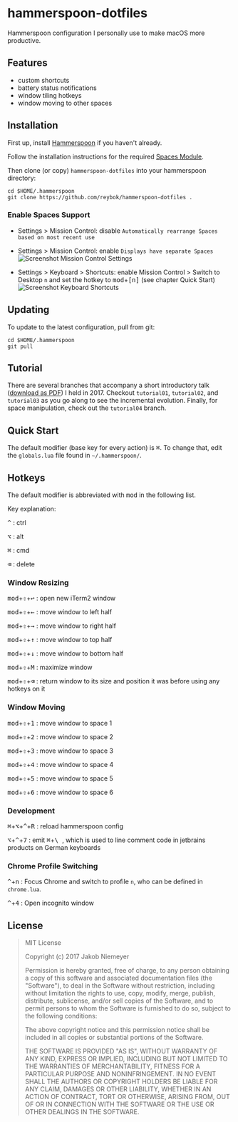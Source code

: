 # hammerspoon-dotfiles
Hammerspoon configuration I personally use to make macOS more productive.

## Features 
* custom shortcuts
* battery status notifications
* window tiling hotkeys
* window moving to other spaces

## Installation

First up, install [Hammerspoon](http://www.hammerspoon.org/) if you haven't already.

Follow the installation instructions for the required [Spaces Module](https://github.com/asmagill/hs._asm.undocumented.spaces#installation).

Then clone (or copy) `hammerspoon-dotfiles` into your hammerspoon directory:

```
cd $HOME/.hammerspoon
git clone https://github.com/reybok/hammerspoon-dotfiles .
```

### Enable Spaces Support

* Settings > Mission Control: disable `Automatically rearrange Spaces based on most recent use` 
* Settings > Mission Control: enable `Displays have separate Spaces` ![Screenshot Mission Control Settings](https://user-images.githubusercontent.com/32271425/33946879-42d88266-e023-11e7-974a-d4ee57776031.png)

* Settings > Keyboard > Shortcuts: enable Mission Control > Switch to Desktop `n` and set the hotkey to <kbd>mod</kbd>+<kbd>[n]</kbd> (see chapter Quick Start) ![Screenshot Keyboard Shortcuts](https://user-images.githubusercontent.com/32271425/33946878-42bd1990-e023-11e7-9dc9-d3a1bd532a43.png)

## Updating

To update to the latest configuration, pull from git:

```
cd $HOME/.hammerspoon
git pull
```

## Tutorial
There are several branches that accompany a short introductory talk ([download as PDF](https://github.com/reybok/hammerspoon-dotfiles/files/1571899/Wissensaustauschrausch_JN_macOS_scripting.pdf)) I held in 2017.
Checkout `tutorial01`, `tutorial02`, and `tutorial03` as you go along to see the incremental evolution. Finally, for space manipulation, check out the `tutorial04` branch.


## Quick Start
The default modifier (base key for every action) is <kbd>⌘</kbd>.
To change that, edit the `globals.lua` file found in `~/.hammerspoon/`.

## Hotkeys
The default modifier is abbreviated with <kbd>mod</kbd> in the following list.

Key explanation:

<kbd>^</kbd> : ctrl

<kbd>⌥</kbd> : alt

<kbd>⌘</kbd> : cmd

<kbd>⌫</kbd> : delete

### Window Resizing

<kbd>mod</kbd>+<kbd>⇧</kbd>+<kbd>↩</kbd> : open new iTerm2 window

<kbd>mod</kbd>+<kbd>⇧</kbd>+<kbd>←</kbd> : move window to left half

<kbd>mod</kbd>+<kbd>⇧</kbd>+<kbd>→</kbd> : move window to right half

<kbd>mod</kbd>+<kbd>⇧</kbd>+<kbd>↑</kbd> : move window to top half

<kbd>mod</kbd>+<kbd>⇧</kbd>+<kbd>↓</kbd> : move window to bottom half

<kbd>mod</kbd>+<kbd>⇧</kbd>+<kbd>M</kbd> : maximize window

<kbd>mod</kbd>+<kbd>⇧</kbd>+<kbd>⌫</kbd> : return window to its size and position it was before using any hotkeys on it

### Window Moving

<kbd>mod</kbd>+<kbd>⇧</kbd>+<kbd>1</kbd> : move window to space 1

<kbd>mod</kbd>+<kbd>⇧</kbd>+<kbd>2</kbd> : move window to space 2

<kbd>mod</kbd>+<kbd>⇧</kbd>+<kbd>3</kbd> : move window to space 3

<kbd>mod</kbd>+<kbd>⇧</kbd>+<kbd>4</kbd> : move window to space 4

<kbd>mod</kbd>+<kbd>⇧</kbd>+<kbd>5</kbd> : move window to space 5

<kbd>mod</kbd>+<kbd>⇧</kbd>+<kbd>6</kbd> : move window to space 6

### Development

<kbd>⌘</kbd>+<kbd>⌥</kbd>+<kbd>^</kbd>+<kbd>R</kbd> : reload hammerspoon config

<kbd>⌥</kbd>+<kbd>^</kbd>+<kbd>7</kbd> : emit <kbd>⌘</kbd>+<kbd>\ </kbd>, which is used to line comment code in jetbrains products on German keyboards

### Chrome Profile Switching

<kbd>^</kbd>+<kbd>n</kbd> : Focus Chrome and switch to profile `n`, who can be defined in `chrome.lua`.

<kbd>^</kbd>+<kbd>4</kbd> : Open incognito window

## License
> MIT License
>
> Copyright (c) 2017 Jakob Niemeyer
> 
> Permission is hereby granted, free of charge, to any person obtaining a copy
> of this software and associated documentation files (the "Software"), to deal
> in the Software without restriction, including without limitation the rights
> to use, copy, modify, merge, publish, distribute, sublicense, and/or sell
> copies of the Software, and to permit persons to whom the Software is
> furnished to do so, subject to the following conditions:
> 
> The above copyright notice and this permission notice shall be included in all
> copies or substantial portions of the Software.
> 
> THE SOFTWARE IS PROVIDED "AS IS", WITHOUT WARRANTY OF ANY KIND, EXPRESS OR
> IMPLIED, INCLUDING BUT NOT LIMITED TO THE WARRANTIES OF MERCHANTABILITY,
> FITNESS FOR A PARTICULAR PURPOSE AND NONINFRINGEMENT. IN NO EVENT SHALL THE
> AUTHORS OR COPYRIGHT HOLDERS BE LIABLE FOR ANY CLAIM, DAMAGES OR OTHER
> LIABILITY, WHETHER IN AN ACTION OF CONTRACT, TORT OR OTHERWISE, ARISING FROM,
> OUT OF OR IN CONNECTION WITH THE SOFTWARE OR THE USE OR OTHER DEALINGS IN THE
> SOFTWARE.
